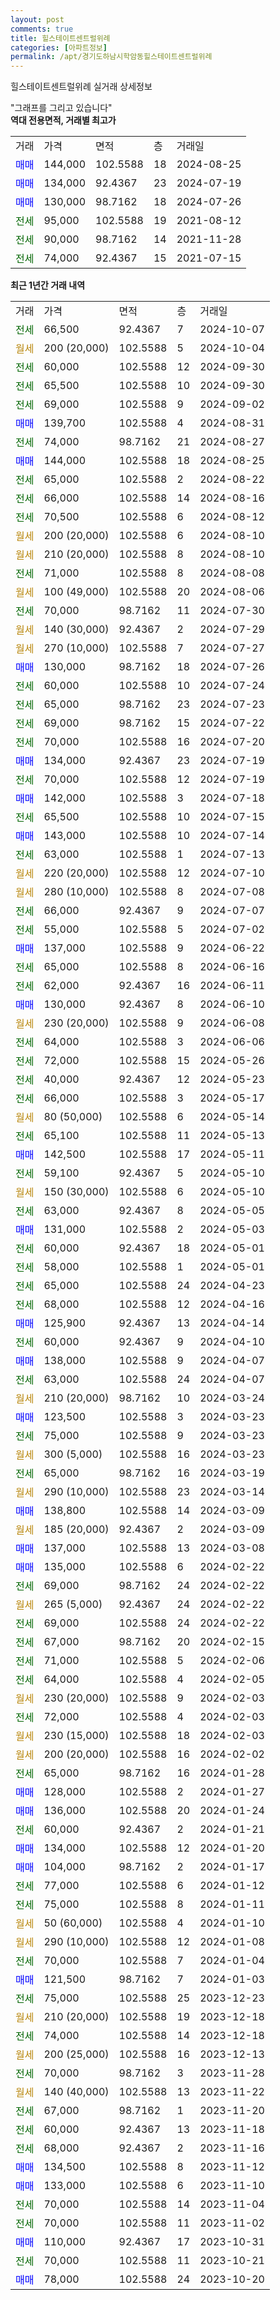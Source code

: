 ```yaml
---
layout: post
comments: true
title: 힐스테이트센트럴위례
categories: [아파트정보]
permalink: /apt/경기도하남시학암동힐스테이트센트럴위례
---
```


힐스테이트센트럴위례 실거래 상세정보

<script type="text/javascript">
  google.charts.load('current', {'packages':['line', 'corechart']});
  google.charts.setOnLoadCallback(drawChart);

  function drawChart() {
    var data = new google.visualization.DataTable();
    data.addColumn('date', '거래일');
    data.addColumn('number', "매매");
    data.addColumn('number', "전세");
    data.addColumn('number', "전매");

    data.addRows([[new Date(Date.parse("2024-10-07")), null, 66500, null], [new Date(Date.parse("2024-10-04")), null, null, null], [new Date(Date.parse("2024-09-30")), null, 60000, null], [new Date(Date.parse("2024-09-30")), null, 65500, null], [new Date(Date.parse("2024-09-02")), null, 69000, null], [new Date(Date.parse("2024-08-31")), 139700, null, null], [new Date(Date.parse("2024-08-27")), null, 74000, null], [new Date(Date.parse("2024-08-25")), 144000, null, null], [new Date(Date.parse("2024-08-22")), null, 65000, null], [new Date(Date.parse("2024-08-16")), null, 66000, null], [new Date(Date.parse("2024-08-12")), null, 70500, null], [new Date(Date.parse("2024-08-10")), null, null, null], [new Date(Date.parse("2024-08-10")), null, null, null], [new Date(Date.parse("2024-08-08")), null, 71000, null], [new Date(Date.parse("2024-08-06")), null, null, null], [new Date(Date.parse("2024-07-30")), null, 70000, null], [new Date(Date.parse("2024-07-29")), null, null, null], [new Date(Date.parse("2024-07-27")), null, null, null], [new Date(Date.parse("2024-07-26")), 130000, null, null], [new Date(Date.parse("2024-07-24")), null, 60000, null], [new Date(Date.parse("2024-07-23")), null, 65000, null], [new Date(Date.parse("2024-07-22")), null, 69000, null], [new Date(Date.parse("2024-07-20")), null, 70000, null], [new Date(Date.parse("2024-07-19")), 134000, null, null], [new Date(Date.parse("2024-07-19")), null, 70000, null], [new Date(Date.parse("2024-07-18")), 142000, null, null], [new Date(Date.parse("2024-07-15")), null, 65500, null], [new Date(Date.parse("2024-07-14")), 143000, null, null], [new Date(Date.parse("2024-07-13")), null, 63000, null], [new Date(Date.parse("2024-07-10")), null, null, null], [new Date(Date.parse("2024-07-08")), null, null, null], [new Date(Date.parse("2024-07-07")), null, 66000, null], [new Date(Date.parse("2024-07-02")), null, 55000, null], [new Date(Date.parse("2024-06-22")), 137000, null, null], [new Date(Date.parse("2024-06-16")), null, 65000, null], [new Date(Date.parse("2024-06-11")), null, 62000, null], [new Date(Date.parse("2024-06-10")), 130000, null, null], [new Date(Date.parse("2024-06-08")), null, null, null], [new Date(Date.parse("2024-06-06")), null, 64000, null], [new Date(Date.parse("2024-05-26")), null, 72000, null], [new Date(Date.parse("2024-05-23")), null, 40000, null], [new Date(Date.parse("2024-05-17")), null, 66000, null], [new Date(Date.parse("2024-05-14")), null, null, null], [new Date(Date.parse("2024-05-13")), null, 65100, null], [new Date(Date.parse("2024-05-11")), 142500, null, null], [new Date(Date.parse("2024-05-10")), null, 59100, null], [new Date(Date.parse("2024-05-10")), null, null, null], [new Date(Date.parse("2024-05-05")), null, 63000, null], [new Date(Date.parse("2024-05-03")), 131000, null, null], [new Date(Date.parse("2024-05-01")), null, 60000, null], [new Date(Date.parse("2024-05-01")), null, 58000, null], [new Date(Date.parse("2024-04-23")), null, 65000, null], [new Date(Date.parse("2024-04-16")), null, 68000, null], [new Date(Date.parse("2024-04-14")), 125900, null, null], [new Date(Date.parse("2024-04-10")), null, 60000, null], [new Date(Date.parse("2024-04-07")), 138000, null, null], [new Date(Date.parse("2024-04-07")), null, 63000, null], [new Date(Date.parse("2024-03-24")), null, null, null], [new Date(Date.parse("2024-03-23")), 123500, null, null], [new Date(Date.parse("2024-03-23")), null, 75000, null], [new Date(Date.parse("2024-03-23")), null, null, null], [new Date(Date.parse("2024-03-19")), null, 65000, null], [new Date(Date.parse("2024-03-14")), null, null, null], [new Date(Date.parse("2024-03-09")), 138800, null, null], [new Date(Date.parse("2024-03-09")), null, null, null], [new Date(Date.parse("2024-03-08")), 137000, null, null], [new Date(Date.parse("2024-02-22")), 135000, null, null], [new Date(Date.parse("2024-02-22")), null, 69000, null], [new Date(Date.parse("2024-02-22")), null, null, null], [new Date(Date.parse("2024-02-22")), null, 69000, null], [new Date(Date.parse("2024-02-15")), null, 67000, null], [new Date(Date.parse("2024-02-06")), null, 71000, null], [new Date(Date.parse("2024-02-05")), null, 64000, null], [new Date(Date.parse("2024-02-03")), null, null, null], [new Date(Date.parse("2024-02-03")), null, 72000, null], [new Date(Date.parse("2024-02-03")), null, null, null], [new Date(Date.parse("2024-02-02")), null, null, null], [new Date(Date.parse("2024-01-28")), null, 65000, null], [new Date(Date.parse("2024-01-27")), 128000, null, null], [new Date(Date.parse("2024-01-24")), 136000, null, null], [new Date(Date.parse("2024-01-21")), null, 60000, null], [new Date(Date.parse("2024-01-20")), 134000, null, null], [new Date(Date.parse("2024-01-17")), 104000, null, null], [new Date(Date.parse("2024-01-12")), null, 77000, null], [new Date(Date.parse("2024-01-11")), null, 75000, null], [new Date(Date.parse("2024-01-10")), null, null, null], [new Date(Date.parse("2024-01-08")), null, null, null], [new Date(Date.parse("2024-01-04")), null, 70000, null], [new Date(Date.parse("2024-01-03")), 121500, null, null], [new Date(Date.parse("2023-12-23")), null, 75000, null], [new Date(Date.parse("2023-12-18")), null, null, null], [new Date(Date.parse("2023-12-18")), null, 74000, null], [new Date(Date.parse("2023-12-13")), null, null, null], [new Date(Date.parse("2023-11-28")), null, 70000, null], [new Date(Date.parse("2023-11-22")), null, null, null], [new Date(Date.parse("2023-11-20")), null, 67000, null], [new Date(Date.parse("2023-11-18")), null, 60000, null], [new Date(Date.parse("2023-11-16")), null, 68000, null], [new Date(Date.parse("2023-11-12")), 134500, null, null], [new Date(Date.parse("2023-11-10")), 133000, null, null], [new Date(Date.parse("2023-11-04")), null, 70000, null], [new Date(Date.parse("2023-11-02")), null, 70000, null], [new Date(Date.parse("2023-10-31")), 110000, null, null], [new Date(Date.parse("2023-10-21")), null, 70000, null], [new Date(Date.parse("2023-10-20")), 78000, null, null]]);

    var options = {
      hAxis: {
        format: 'yyyy/MM/dd'
      },    
      lineWidth: 0,
      pointsVisible: true,    
      title: '최근 1년간 유형별 실거래가 분포',
      legend: { position: 'bottom' }
    };

    var formatter = new google.visualization.NumberFormat({pattern:'###,###'} );
    formatter.format(data, 1);
    formatter.format(data, 2);
    
    setTimeout(function() {
        var chart = new google.visualization.LineChart(document.getElementById('columnchart_material'));
        chart.draw(data, (options));
        document.getElementById('loading').style.display = 'none';
    }, 200);
  }
</script>


<div id="loading" style="z-index:20; display: block; margin-left: 0px">"그래프를 그리고 있습니다"</div>
<div id="columnchart_material" style="width: 95%; margin-left: 0px; display: block"></div>
<!-- contents start -->
<b>역대 전용면적, 거래별 최고가</b>
<table class="sortable">
    <tr>
      <td>거래</td>
      <td>가격</td>
      <td>면적</td>
      <td>층</td>
      <td>거래일</td>
    </tr>
        <tr>
          <td><a style="color: blue">매매</a></td>
          <td>144,000</td>
          <td>102.5588</td>
          <td>18</td>
          <td>2024-08-25</td>
        </tr>            <tr>
          <td><a style="color: blue">매매</a></td>
          <td>134,000</td>
          <td>92.4367</td>
          <td>23</td>
          <td>2024-07-19</td>
        </tr>            <tr>
          <td><a style="color: blue">매매</a></td>
          <td>130,000</td>
          <td>98.7162</td>
          <td>18</td>
          <td>2024-07-26</td>
        </tr>        
        <tr>
              <td><a style="color: darkgreen">전세</a></td>
              <td>95,000</td>
              <td>102.5588</td>
              <td>19</td>
              <td>2021-08-12</td>
            </tr>            <tr>
              <td><a style="color: darkgreen">전세</a></td>
              <td>90,000</td>
              <td>98.7162</td>
              <td>14</td>
              <td>2021-11-28</td>
            </tr>            <tr>
              <td><a style="color: darkgreen">전세</a></td>
              <td>74,000</td>
              <td>92.4367</td>
              <td>15</td>
              <td>2021-07-15</td>
            </tr>        
    
</table>

<b>최근 1년간 거래 내역</b>

<table class="sortable">
    <tr>
      <td>거래</td>
      <td>가격</td>
      <td>면적</td>
      <td>층</td>
      <td>거래일</td>
    </tr>
    <tr>
      <td><a style="color: darkgreen">전세</a></td>
      <td>66,500</td>
      <td>92.4367</td>
      <td>7</td>
      <td>2024-10-07</td>
    </tr>          <tr>
      <td><a style="color: darkgoldenrod">월세</a></td>
      <td>200 (20,000)</td>
      <td>102.5588</td>
      <td>5</td>
      <td>2024-10-04</td>
    </tr>          <tr>
      <td><a style="color: darkgreen">전세</a></td>
      <td>60,000</td>
      <td>102.5588</td>
      <td>12</td>
      <td>2024-09-30</td>
    </tr>          <tr>
      <td><a style="color: darkgreen">전세</a></td>
      <td>65,500</td>
      <td>102.5588</td>
      <td>10</td>
      <td>2024-09-30</td>
    </tr>          <tr>
      <td><a style="color: darkgreen">전세</a></td>
      <td>69,000</td>
      <td>102.5588</td>
      <td>9</td>
      <td>2024-09-02</td>
    </tr>          <tr>
      <td><a style="color: blue">매매</a></td>
      <td>139,700</td>
      <td>102.5588</td>
      <td>4</td>
      <td>2024-08-31</td>
    </tr>          <tr>
      <td><a style="color: darkgreen">전세</a></td>
      <td>74,000</td>
      <td>98.7162</td>
      <td>21</td>
      <td>2024-08-27</td>
    </tr>          <tr>
      <td><a style="color: blue">매매</a></td>
      <td>144,000</td>
      <td>102.5588</td>
      <td>18</td>
      <td>2024-08-25</td>
    </tr>          <tr>
      <td><a style="color: darkgreen">전세</a></td>
      <td>65,000</td>
      <td>102.5588</td>
      <td>2</td>
      <td>2024-08-22</td>
    </tr>          <tr>
      <td><a style="color: darkgreen">전세</a></td>
      <td>66,000</td>
      <td>102.5588</td>
      <td>14</td>
      <td>2024-08-16</td>
    </tr>          <tr>
      <td><a style="color: darkgreen">전세</a></td>
      <td>70,500</td>
      <td>102.5588</td>
      <td>6</td>
      <td>2024-08-12</td>
    </tr>          <tr>
      <td><a style="color: darkgoldenrod">월세</a></td>
      <td>200 (20,000)</td>
      <td>102.5588</td>
      <td>6</td>
      <td>2024-08-10</td>
    </tr>          <tr>
      <td><a style="color: darkgoldenrod">월세</a></td>
      <td>210 (20,000)</td>
      <td>102.5588</td>
      <td>8</td>
      <td>2024-08-10</td>
    </tr>          <tr>
      <td><a style="color: darkgreen">전세</a></td>
      <td>71,000</td>
      <td>102.5588</td>
      <td>8</td>
      <td>2024-08-08</td>
    </tr>          <tr>
      <td><a style="color: darkgoldenrod">월세</a></td>
      <td>100 (49,000)</td>
      <td>102.5588</td>
      <td>20</td>
      <td>2024-08-06</td>
    </tr>          <tr>
      <td><a style="color: darkgreen">전세</a></td>
      <td>70,000</td>
      <td>98.7162</td>
      <td>11</td>
      <td>2024-07-30</td>
    </tr>          <tr>
      <td><a style="color: darkgoldenrod">월세</a></td>
      <td>140 (30,000)</td>
      <td>92.4367</td>
      <td>2</td>
      <td>2024-07-29</td>
    </tr>          <tr>
      <td><a style="color: darkgoldenrod">월세</a></td>
      <td>270 (10,000)</td>
      <td>102.5588</td>
      <td>7</td>
      <td>2024-07-27</td>
    </tr>          <tr>
      <td><a style="color: blue">매매</a></td>
      <td>130,000</td>
      <td>98.7162</td>
      <td>18</td>
      <td>2024-07-26</td>
    </tr>          <tr>
      <td><a style="color: darkgreen">전세</a></td>
      <td>60,000</td>
      <td>102.5588</td>
      <td>10</td>
      <td>2024-07-24</td>
    </tr>          <tr>
      <td><a style="color: darkgreen">전세</a></td>
      <td>65,000</td>
      <td>98.7162</td>
      <td>23</td>
      <td>2024-07-23</td>
    </tr>          <tr>
      <td><a style="color: darkgreen">전세</a></td>
      <td>69,000</td>
      <td>98.7162</td>
      <td>15</td>
      <td>2024-07-22</td>
    </tr>          <tr>
      <td><a style="color: darkgreen">전세</a></td>
      <td>70,000</td>
      <td>102.5588</td>
      <td>16</td>
      <td>2024-07-20</td>
    </tr>          <tr>
      <td><a style="color: blue">매매</a></td>
      <td>134,000</td>
      <td>92.4367</td>
      <td>23</td>
      <td>2024-07-19</td>
    </tr>          <tr>
      <td><a style="color: darkgreen">전세</a></td>
      <td>70,000</td>
      <td>102.5588</td>
      <td>12</td>
      <td>2024-07-19</td>
    </tr>          <tr>
      <td><a style="color: blue">매매</a></td>
      <td>142,000</td>
      <td>102.5588</td>
      <td>3</td>
      <td>2024-07-18</td>
    </tr>          <tr>
      <td><a style="color: darkgreen">전세</a></td>
      <td>65,500</td>
      <td>102.5588</td>
      <td>10</td>
      <td>2024-07-15</td>
    </tr>          <tr>
      <td><a style="color: blue">매매</a></td>
      <td>143,000</td>
      <td>102.5588</td>
      <td>10</td>
      <td>2024-07-14</td>
    </tr>          <tr>
      <td><a style="color: darkgreen">전세</a></td>
      <td>63,000</td>
      <td>102.5588</td>
      <td>1</td>
      <td>2024-07-13</td>
    </tr>          <tr>
      <td><a style="color: darkgoldenrod">월세</a></td>
      <td>220 (20,000)</td>
      <td>102.5588</td>
      <td>12</td>
      <td>2024-07-10</td>
    </tr>          <tr>
      <td><a style="color: darkgoldenrod">월세</a></td>
      <td>280 (10,000)</td>
      <td>102.5588</td>
      <td>8</td>
      <td>2024-07-08</td>
    </tr>          <tr>
      <td><a style="color: darkgreen">전세</a></td>
      <td>66,000</td>
      <td>92.4367</td>
      <td>9</td>
      <td>2024-07-07</td>
    </tr>          <tr>
      <td><a style="color: darkgreen">전세</a></td>
      <td>55,000</td>
      <td>102.5588</td>
      <td>5</td>
      <td>2024-07-02</td>
    </tr>          <tr>
      <td><a style="color: blue">매매</a></td>
      <td>137,000</td>
      <td>102.5588</td>
      <td>9</td>
      <td>2024-06-22</td>
    </tr>          <tr>
      <td><a style="color: darkgreen">전세</a></td>
      <td>65,000</td>
      <td>102.5588</td>
      <td>8</td>
      <td>2024-06-16</td>
    </tr>          <tr>
      <td><a style="color: darkgreen">전세</a></td>
      <td>62,000</td>
      <td>92.4367</td>
      <td>16</td>
      <td>2024-06-11</td>
    </tr>          <tr>
      <td><a style="color: blue">매매</a></td>
      <td>130,000</td>
      <td>92.4367</td>
      <td>8</td>
      <td>2024-06-10</td>
    </tr>          <tr>
      <td><a style="color: darkgoldenrod">월세</a></td>
      <td>230 (20,000)</td>
      <td>102.5588</td>
      <td>9</td>
      <td>2024-06-08</td>
    </tr>          <tr>
      <td><a style="color: darkgreen">전세</a></td>
      <td>64,000</td>
      <td>102.5588</td>
      <td>3</td>
      <td>2024-06-06</td>
    </tr>          <tr>
      <td><a style="color: darkgreen">전세</a></td>
      <td>72,000</td>
      <td>102.5588</td>
      <td>15</td>
      <td>2024-05-26</td>
    </tr>          <tr>
      <td><a style="color: darkgreen">전세</a></td>
      <td>40,000</td>
      <td>92.4367</td>
      <td>12</td>
      <td>2024-05-23</td>
    </tr>          <tr>
      <td><a style="color: darkgreen">전세</a></td>
      <td>66,000</td>
      <td>102.5588</td>
      <td>3</td>
      <td>2024-05-17</td>
    </tr>          <tr>
      <td><a style="color: darkgoldenrod">월세</a></td>
      <td>80 (50,000)</td>
      <td>102.5588</td>
      <td>6</td>
      <td>2024-05-14</td>
    </tr>          <tr>
      <td><a style="color: darkgreen">전세</a></td>
      <td>65,100</td>
      <td>102.5588</td>
      <td>11</td>
      <td>2024-05-13</td>
    </tr>          <tr>
      <td><a style="color: blue">매매</a></td>
      <td>142,500</td>
      <td>102.5588</td>
      <td>17</td>
      <td>2024-05-11</td>
    </tr>          <tr>
      <td><a style="color: darkgreen">전세</a></td>
      <td>59,100</td>
      <td>92.4367</td>
      <td>5</td>
      <td>2024-05-10</td>
    </tr>          <tr>
      <td><a style="color: darkgoldenrod">월세</a></td>
      <td>150 (30,000)</td>
      <td>102.5588</td>
      <td>6</td>
      <td>2024-05-10</td>
    </tr>          <tr>
      <td><a style="color: darkgreen">전세</a></td>
      <td>63,000</td>
      <td>92.4367</td>
      <td>8</td>
      <td>2024-05-05</td>
    </tr>          <tr>
      <td><a style="color: blue">매매</a></td>
      <td>131,000</td>
      <td>102.5588</td>
      <td>2</td>
      <td>2024-05-03</td>
    </tr>          <tr>
      <td><a style="color: darkgreen">전세</a></td>
      <td>60,000</td>
      <td>92.4367</td>
      <td>18</td>
      <td>2024-05-01</td>
    </tr>          <tr>
      <td><a style="color: darkgreen">전세</a></td>
      <td>58,000</td>
      <td>102.5588</td>
      <td>1</td>
      <td>2024-05-01</td>
    </tr>          <tr>
      <td><a style="color: darkgreen">전세</a></td>
      <td>65,000</td>
      <td>102.5588</td>
      <td>24</td>
      <td>2024-04-23</td>
    </tr>          <tr>
      <td><a style="color: darkgreen">전세</a></td>
      <td>68,000</td>
      <td>102.5588</td>
      <td>12</td>
      <td>2024-04-16</td>
    </tr>          <tr>
      <td><a style="color: blue">매매</a></td>
      <td>125,900</td>
      <td>92.4367</td>
      <td>13</td>
      <td>2024-04-14</td>
    </tr>          <tr>
      <td><a style="color: darkgreen">전세</a></td>
      <td>60,000</td>
      <td>92.4367</td>
      <td>9</td>
      <td>2024-04-10</td>
    </tr>          <tr>
      <td><a style="color: blue">매매</a></td>
      <td>138,000</td>
      <td>102.5588</td>
      <td>9</td>
      <td>2024-04-07</td>
    </tr>          <tr>
      <td><a style="color: darkgreen">전세</a></td>
      <td>63,000</td>
      <td>102.5588</td>
      <td>24</td>
      <td>2024-04-07</td>
    </tr>          <tr>
      <td><a style="color: darkgoldenrod">월세</a></td>
      <td>210 (20,000)</td>
      <td>98.7162</td>
      <td>10</td>
      <td>2024-03-24</td>
    </tr>          <tr>
      <td><a style="color: blue">매매</a></td>
      <td>123,500</td>
      <td>102.5588</td>
      <td>3</td>
      <td>2024-03-23</td>
    </tr>          <tr>
      <td><a style="color: darkgreen">전세</a></td>
      <td>75,000</td>
      <td>102.5588</td>
      <td>9</td>
      <td>2024-03-23</td>
    </tr>          <tr>
      <td><a style="color: darkgoldenrod">월세</a></td>
      <td>300 (5,000)</td>
      <td>102.5588</td>
      <td>16</td>
      <td>2024-03-23</td>
    </tr>          <tr>
      <td><a style="color: darkgreen">전세</a></td>
      <td>65,000</td>
      <td>98.7162</td>
      <td>16</td>
      <td>2024-03-19</td>
    </tr>          <tr>
      <td><a style="color: darkgoldenrod">월세</a></td>
      <td>290 (10,000)</td>
      <td>102.5588</td>
      <td>23</td>
      <td>2024-03-14</td>
    </tr>          <tr>
      <td><a style="color: blue">매매</a></td>
      <td>138,800</td>
      <td>102.5588</td>
      <td>14</td>
      <td>2024-03-09</td>
    </tr>          <tr>
      <td><a style="color: darkgoldenrod">월세</a></td>
      <td>185 (20,000)</td>
      <td>92.4367</td>
      <td>2</td>
      <td>2024-03-09</td>
    </tr>          <tr>
      <td><a style="color: blue">매매</a></td>
      <td>137,000</td>
      <td>102.5588</td>
      <td>13</td>
      <td>2024-03-08</td>
    </tr>          <tr>
      <td><a style="color: blue">매매</a></td>
      <td>135,000</td>
      <td>102.5588</td>
      <td>6</td>
      <td>2024-02-22</td>
    </tr>          <tr>
      <td><a style="color: darkgreen">전세</a></td>
      <td>69,000</td>
      <td>98.7162</td>
      <td>24</td>
      <td>2024-02-22</td>
    </tr>          <tr>
      <td><a style="color: darkgoldenrod">월세</a></td>
      <td>265 (5,000)</td>
      <td>92.4367</td>
      <td>24</td>
      <td>2024-02-22</td>
    </tr>          <tr>
      <td><a style="color: darkgreen">전세</a></td>
      <td>69,000</td>
      <td>102.5588</td>
      <td>24</td>
      <td>2024-02-22</td>
    </tr>          <tr>
      <td><a style="color: darkgreen">전세</a></td>
      <td>67,000</td>
      <td>98.7162</td>
      <td>20</td>
      <td>2024-02-15</td>
    </tr>          <tr>
      <td><a style="color: darkgreen">전세</a></td>
      <td>71,000</td>
      <td>102.5588</td>
      <td>5</td>
      <td>2024-02-06</td>
    </tr>          <tr>
      <td><a style="color: darkgreen">전세</a></td>
      <td>64,000</td>
      <td>102.5588</td>
      <td>4</td>
      <td>2024-02-05</td>
    </tr>          <tr>
      <td><a style="color: darkgoldenrod">월세</a></td>
      <td>230 (20,000)</td>
      <td>102.5588</td>
      <td>9</td>
      <td>2024-02-03</td>
    </tr>          <tr>
      <td><a style="color: darkgreen">전세</a></td>
      <td>72,000</td>
      <td>102.5588</td>
      <td>4</td>
      <td>2024-02-03</td>
    </tr>          <tr>
      <td><a style="color: darkgoldenrod">월세</a></td>
      <td>230 (15,000)</td>
      <td>102.5588</td>
      <td>18</td>
      <td>2024-02-03</td>
    </tr>          <tr>
      <td><a style="color: darkgoldenrod">월세</a></td>
      <td>200 (20,000)</td>
      <td>102.5588</td>
      <td>16</td>
      <td>2024-02-02</td>
    </tr>          <tr>
      <td><a style="color: darkgreen">전세</a></td>
      <td>65,000</td>
      <td>98.7162</td>
      <td>16</td>
      <td>2024-01-28</td>
    </tr>          <tr>
      <td><a style="color: blue">매매</a></td>
      <td>128,000</td>
      <td>102.5588</td>
      <td>2</td>
      <td>2024-01-27</td>
    </tr>          <tr>
      <td><a style="color: blue">매매</a></td>
      <td>136,000</td>
      <td>102.5588</td>
      <td>20</td>
      <td>2024-01-24</td>
    </tr>          <tr>
      <td><a style="color: darkgreen">전세</a></td>
      <td>60,000</td>
      <td>92.4367</td>
      <td>2</td>
      <td>2024-01-21</td>
    </tr>          <tr>
      <td><a style="color: blue">매매</a></td>
      <td>134,000</td>
      <td>102.5588</td>
      <td>12</td>
      <td>2024-01-20</td>
    </tr>          <tr>
      <td><a style="color: blue">매매</a></td>
      <td>104,000</td>
      <td>98.7162</td>
      <td>2</td>
      <td>2024-01-17</td>
    </tr>          <tr>
      <td><a style="color: darkgreen">전세</a></td>
      <td>77,000</td>
      <td>102.5588</td>
      <td>6</td>
      <td>2024-01-12</td>
    </tr>          <tr>
      <td><a style="color: darkgreen">전세</a></td>
      <td>75,000</td>
      <td>102.5588</td>
      <td>8</td>
      <td>2024-01-11</td>
    </tr>          <tr>
      <td><a style="color: darkgoldenrod">월세</a></td>
      <td>50 (60,000)</td>
      <td>102.5588</td>
      <td>4</td>
      <td>2024-01-10</td>
    </tr>          <tr>
      <td><a style="color: darkgoldenrod">월세</a></td>
      <td>290 (10,000)</td>
      <td>102.5588</td>
      <td>12</td>
      <td>2024-01-08</td>
    </tr>          <tr>
      <td><a style="color: darkgreen">전세</a></td>
      <td>70,000</td>
      <td>102.5588</td>
      <td>7</td>
      <td>2024-01-04</td>
    </tr>          <tr>
      <td><a style="color: blue">매매</a></td>
      <td>121,500</td>
      <td>98.7162</td>
      <td>7</td>
      <td>2024-01-03</td>
    </tr>          <tr>
      <td><a style="color: darkgreen">전세</a></td>
      <td>75,000</td>
      <td>102.5588</td>
      <td>25</td>
      <td>2023-12-23</td>
    </tr>          <tr>
      <td><a style="color: darkgoldenrod">월세</a></td>
      <td>210 (20,000)</td>
      <td>102.5588</td>
      <td>19</td>
      <td>2023-12-18</td>
    </tr>          <tr>
      <td><a style="color: darkgreen">전세</a></td>
      <td>74,000</td>
      <td>102.5588</td>
      <td>14</td>
      <td>2023-12-18</td>
    </tr>          <tr>
      <td><a style="color: darkgoldenrod">월세</a></td>
      <td>200 (25,000)</td>
      <td>102.5588</td>
      <td>16</td>
      <td>2023-12-13</td>
    </tr>          <tr>
      <td><a style="color: darkgreen">전세</a></td>
      <td>70,000</td>
      <td>98.7162</td>
      <td>3</td>
      <td>2023-11-28</td>
    </tr>          <tr>
      <td><a style="color: darkgoldenrod">월세</a></td>
      <td>140 (40,000)</td>
      <td>102.5588</td>
      <td>13</td>
      <td>2023-11-22</td>
    </tr>          <tr>
      <td><a style="color: darkgreen">전세</a></td>
      <td>67,000</td>
      <td>98.7162</td>
      <td>1</td>
      <td>2023-11-20</td>
    </tr>          <tr>
      <td><a style="color: darkgreen">전세</a></td>
      <td>60,000</td>
      <td>92.4367</td>
      <td>13</td>
      <td>2023-11-18</td>
    </tr>          <tr>
      <td><a style="color: darkgreen">전세</a></td>
      <td>68,000</td>
      <td>92.4367</td>
      <td>2</td>
      <td>2023-11-16</td>
    </tr>          <tr>
      <td><a style="color: blue">매매</a></td>
      <td>134,500</td>
      <td>102.5588</td>
      <td>8</td>
      <td>2023-11-12</td>
    </tr>          <tr>
      <td><a style="color: blue">매매</a></td>
      <td>133,000</td>
      <td>102.5588</td>
      <td>6</td>
      <td>2023-11-10</td>
    </tr>          <tr>
      <td><a style="color: darkgreen">전세</a></td>
      <td>70,000</td>
      <td>102.5588</td>
      <td>14</td>
      <td>2023-11-04</td>
    </tr>          <tr>
      <td><a style="color: darkgreen">전세</a></td>
      <td>70,000</td>
      <td>102.5588</td>
      <td>11</td>
      <td>2023-11-02</td>
    </tr>          <tr>
      <td><a style="color: blue">매매</a></td>
      <td>110,000</td>
      <td>92.4367</td>
      <td>17</td>
      <td>2023-10-31</td>
    </tr>          <tr>
      <td><a style="color: darkgreen">전세</a></td>
      <td>70,000</td>
      <td>102.5588</td>
      <td>11</td>
      <td>2023-10-21</td>
    </tr>          <tr>
      <td><a style="color: blue">매매</a></td>
      <td>78,000</td>
      <td>102.5588</td>
      <td>24</td>
      <td>2023-10-20</td>
    </tr>      </table>
<!-- contents end -->    

